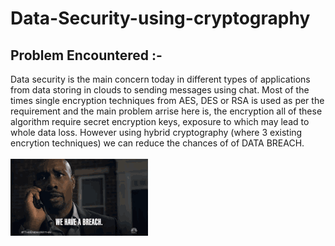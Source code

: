 # Data-Security-using-cryptography
## Problem Encountered :-
Data security is the main concern today in different types of applications from data storing in clouds to sending messages using chat. Most of the times single encryption techniques from AES, DES or RSA is used as per the requirement and the main problem arrise here is, the encryption all of these algorithm require secret encryption keys, exposure to which may lead to whole data loss. However using hybrid cryptography (where 3 existing encrytion techniques) we can reduce the chances of of DATA BREACH.<br>
<br>
![Screenshot](https://github.com/ayush78781/Data-Security-using-cryptography/blob/main/Assets/we-have-a-breach-violation.gif)
